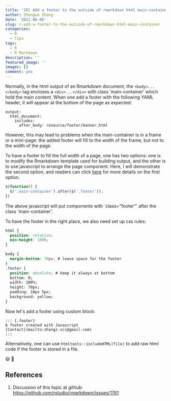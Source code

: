 ```yaml
---
title: '[R] Add a footer to the outside of rmarkdown html main-container'
author: Zhenguo Zhang
date: '2021-06-06'
slug: r-add-a-footer-to-the-outside-of-rmarkdown-html-main-container
categories:
  - R
  - Tips
tags:
  - R
  - R Markdown
description: ''
featured_image: ''
images: []
comment: yes
---
```


Normally, in the html output of an Rmarkdown document,
the `<body>...</body>` tag encloses a `<div>...</div>`
with class 'main-container' which hold the main content.
When one add a footer with the following YAML header, it
will appear at the bottom of the page as expected:

```
output: 
  html_document:
    includes:
      after_body: resource/footer/banner.html
```

However, this may lead to problems when the main-container
is in a frame or a mini-page: the added footer will fill to
the width of the frame, but not to the width of the page.

To have a footer to fill the full width of a page, one has
two options: one is to modify the Rmarkdown template used
for building output, and the other is to use javascript to
arrange the page component. Here, I will demonstrate the second
option, and readers can click [here](https://github.com/rstudio/rmarkdown/issues/1761)
for more details on the first option.

```js
$(function() {
  $('.main-container').after($('.footer'));
})
```

The above javascript will put components with 
`class="footer"' after the class 'main-container'.

To have the footer in the right place, we also need
set up css rules:

```css
html {
  position: relative;
  min-height: 100%;
}

body {
  margin-bottom: 70px; # leave space for the footer
}
.footer {
  position: absolute; # keep it always at bottom
  bottom: 0;
  width: 100%;
  height: 70px;
  padding: 10px 5px;
  background: yellow;
}
```

Now let's add a footer using custom block:

```
::: {.footer}
A footer created with Javascript
[Contact](mailto:zhangz.sci@gmail.com)
:::
```

Alternatively, one can use `htmltools::includeHTML(file)`
to add raw html code if the footer is stored in a file.

:smile: :clap:

## References

1. Discussion of this topic at github: https://github.com/rstudio/rmarkdown/issues/1761

